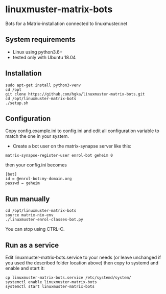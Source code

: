 # linuxmuster-matrix-bots
Bots for a Matrix-installation connected to linuxmuster.net

## System requirements

* Linux using python3.6+
* tested only with Ubuntu 18.04 

## Installation

```
sudo apt-get install python3-venv
cd /opt
git clone https://github.com/hgka/linuxmuster-matrix-bots.git
cd /opt/linuxmuster-matrix-bots
./setup.sh
```

## Configuration

Copy config.example.ini to config.ini and edit all configuration
variable to match the one in your system.

- Create a bot user on the matrix-synapse server like this:
```
matrix-synapse-register-user enrol-bot geheim 0
```
then your config.ini becomes
```
[bot]
id = @enrol-bot:my-domain.org
passwd = geheim
```

## Run manually

```
cd /opt/linuxmuster-matrix-bots
source matrix-nio-env
./linuxmuster-enrol-classes-bot.py
```

You can stop using CTRL-C.

## Run as a service

Edit linuxmuster-matrix-bots.service to your needs (or leave unchanged
if you used the described folder location above) then copy to systemd
and enable and start it:

```
cp linuxmuster-matrix-bots.service /etc/systemd/system/
systemctl enable linuxmuster-matrix-bots
systemctl start linuxmuster-matrix-bots

```
